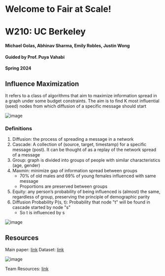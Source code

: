 # Welcome to Fair at Scale!

# W210: UC Berkeley
#### Michael Golas, Abhinav Sharma, Emily Robles, Justin Wong
#### Guided by Prof. Puya Vahabi
#### Spring 2024


## Influence Maximization
It refers to a class of algorithms that aim to maximize information spread in a graph under some budget constraints.
The aim is to find K most influential (seed) nodes from which diffusion of a specific message should start 


![image](https://github.com/abhisha1991/fair_at_scale/assets/10823325/15ebb264-919f-4e70-8fb9-f386894c356f)

### Definitions
1. Diffusion: the process of spreading a message in a network
2. Cascade: A collection of (source, target, timestamp) for a specific message (post). It can be thought of as a replay of the network spread of a message
3. Group: graph is divided into groups of people with similar characteristics (age, gender)
4. Maxmin: minimize gap of information spread between groups
   - 70% of old males and 69% of young females influenced with same message
   - Proportions are preserved between groups
5. Equity: any person’s probability of being influenced is (almost) the same, regardless of group, preserving the principle of demographic parity
6. Diffusion Probability P(s, t): Probability that node "t" will be found in cascade started by node "s"
   - So t is influenced by s


![image](https://github.com/abhisha1991/fair_at_scale/assets/10823325/3abaec34-5a22-4da2-8ddf-b0c55403e9ba)

## Resources
Main paper: [link](https://arxiv.org/pdf/2306.01587.pdf)
Dataset: [link](https://drive.google.com/file/d/1AFuShgAdyoqodqR1oFlCRp7okEYDdeLt/view)


![image](https://github.com/abhisha1991/fair_at_scale/assets/10823325/9b2a79fd-4d81-411b-8c91-c06d57756ac0)

Team Resources: [link](https://drive.google.com/drive/u/0/folders/1KeuMFnr6hQwNyUvglY103j8hvADN9pzC)
